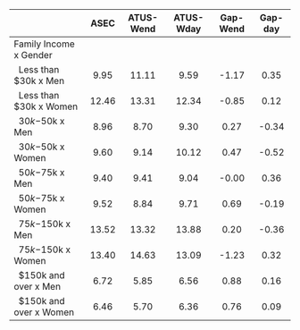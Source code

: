 
|                      |         ASEC |    ATUS-Wend |    ATUS-Wday |     Gap-Wend |      Gap-day |
| -------------------- | :----------: | :----------: | :----------: | :----------: | :----------: |
| Family Income x Gender |              |              |              |              |              |
| &nbsp;&nbsp;Less than $30k x Men |         9.95 |        11.11 |         9.59 |        -1.17 |         0.35 |
| &nbsp;&nbsp;Less than $30k x Women |        12.46 |        13.31 |        12.34 |        -0.85 |         0.12 |
| &nbsp;&nbsp;$30k-$50k x Men |         8.96 |         8.70 |         9.30 |         0.27 |        -0.34 |
| &nbsp;&nbsp;$30k-$50k x Women |         9.60 |         9.14 |        10.12 |         0.47 |        -0.52 |
| &nbsp;&nbsp;$50k-$75k x Men |         9.40 |         9.41 |         9.04 |        -0.00 |         0.36 |
| &nbsp;&nbsp;$50k-$75k x Women |         9.52 |         8.84 |         9.71 |         0.69 |        -0.19 |
| &nbsp;&nbsp;$75k-$150k x Men |        13.52 |        13.32 |        13.88 |         0.20 |        -0.36 |
| &nbsp;&nbsp;$75k-$150k x Women |        13.40 |        14.63 |        13.09 |        -1.23 |         0.32 |
| &nbsp;&nbsp;$150k and over x Men |         6.72 |         5.85 |         6.56 |         0.88 |         0.16 |
| &nbsp;&nbsp;$150k and over x Women |         6.46 |         5.70 |         6.36 |         0.76 |         0.09 |

